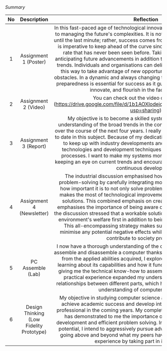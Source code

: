 *Summary*

| No | Description | Reflection |
| :---: | :---: | :---: |
| 1 | Assignment 1 (Poster) | In this fast-paced age of technological innovation, being proactive is essential to managing the future's complexities. It is not possible to succeed by waiting until the last minute; rather, success comes from timely and careful planning. It is imperative to keep ahead of the curve since technology is advancing at a rate that has never been seen before. Taking a proactive stance entails anticipating future advancements in addition to being current with technology trends. Individuals and organisations can deliberately position themselves in this way to take advantage of new opportunities and successfully handle obstacles. In a dynamic and always changing technology landscape, proactive preparedness is essential for success as it guarantees the capacity to adapt, innovate, and flourish in the face of uncertainty. |
| 2 | Assignment 2 (Video) |  You can check out the video of our visit here: (https://drive.google.com/file/d/1b1AOXlodejqZw1LEypilv7YbPJhb82tX/view?usp=sharing)|
| 3 | Assignment 3 (Report) |My objective is to become a skilled system developer with a strong understanding of the broad trends in the constantly changing tech industry over the course of the next four years. I really think that it's important to be up to date in this subject. Because of my dedication to lifelong learning, I am able to keep up with industry developments and can easily incorporate new technologies and development techniques into my system development processes. I want to make my systems more flexible and long-lasting by keeping an eye on current trends and encouraging a culture of innovation and continuous development. |
| 4 | Assignment 4 (Newsletter) | The industrial discussion emphasised how important it is to approach problem-solving by carefully integrating modern technology. It underlined how important it is to not only solve problems but also do so in a way that makes the most of technological improvements to improve and streamline solutions. This combined emphasis on creativity and careful application emphasises the importance of being aware of possible outcomes. Crucially, the discussion stressed that a workable solution needs to put people's and the environment's welfare first in addition to being economical and productive. This all-encompassing strategy makes sure that technical innovations minimise any potential negative effects while ensuring that they positively contribute to society progression. |
| 5 | PC Assemble (Lab) | I now have a thorough understanding of the complex procedures required to assemble and disassemble a computer thanks to the PC assembly class. Apart from the applied abilities acquired, I explored the nuances of every part, learning about its capabilities and how it functions as a whole. In addition to giving me the technical know-how to assemble and disassemble a PC, this practical experience expanded my understanding of the functions and relationships between different parts, which helped me get a comprehensive understanding of computer architecture. |
| 6 | Design Thinking (Low Fidelity Prototype) | My objective in studying computer science and software engineering is to achieve academic success and develop into a cutting-edge, marketable professional in the coming years. My completion of a design thinking project has demonstrated to me the importance of this approach to character development and efficient problem solving. In order to maximise my industry potential, I intend to aggressively pursue advanced knowledge on my own, going above and beyond what my peers have to offer, and get real-world experience by taking part in industrial trips. |
